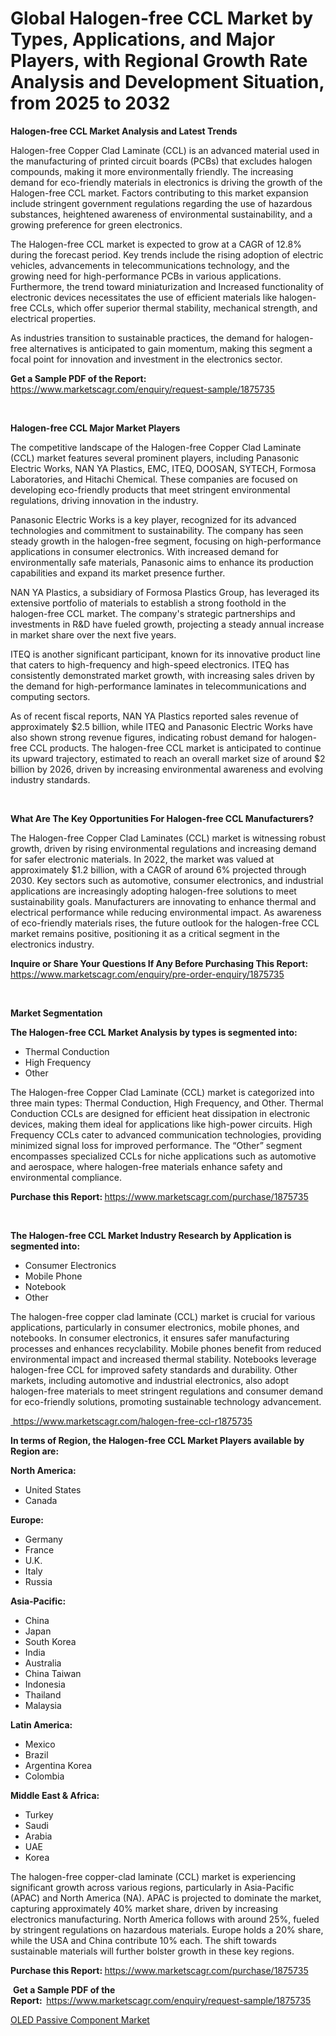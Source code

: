 <p><h1>Global Halogen-free CCL Market by Types, Applications, and Major Players, with Regional Growth Rate Analysis and Development Situation, from 2025 to 2032</h1></p><p><strong>Halogen-free CCL Market Analysis and Latest Trends</strong></p>
<p><p>Halogen-free Copper Clad Laminate (CCL) is an advanced material used in the manufacturing of printed circuit boards (PCBs) that excludes halogen compounds, making it more environmentally friendly. The increasing demand for eco-friendly materials in electronics is driving the growth of the Halogen-free CCL market. Factors contributing to this market expansion include stringent government regulations regarding the use of hazardous substances, heightened awareness of environmental sustainability, and a growing preference for green electronics.</p><p>The Halogen-free CCL market is expected to grow at a CAGR of 12.8% during the forecast period. Key trends include the rising adoption of electric vehicles, advancements in telecommunications technology, and the growing need for high-performance PCBs in various applications. Furthermore, the trend toward miniaturization and Increased functionality of electronic devices necessitates the use of efficient materials like halogen-free CCLs, which offer superior thermal stability, mechanical strength, and electrical properties.</p><p>As industries transition to sustainable practices, the demand for halogen-free alternatives is anticipated to gain momentum, making this segment a focal point for innovation and investment in the electronics sector.</p></p>
<p><strong>Get a Sample PDF of the Report:&nbsp;</strong> <a href="https://www.marketscagr.com/enquiry/request-sample/1875735?utm_campaign=1848&utm_medium=2&utm_source=Github&utm_content=ia&utm_term=13022025&utm_id=halogen-free-ccl">https://www.marketscagr.com/enquiry/request-sample/1875735</a></p>
<p>&nbsp;</p>
<p><strong>Halogen-free CCL Major Market Players</strong></p>
<p><p>The competitive landscape of the Halogen-free Copper Clad Laminate (CCL) market features several prominent players, including Panasonic Electric Works, NAN YA Plastics, EMC, ITEQ, DOOSAN, SYTECH, Formosa Laboratories, and Hitachi Chemical. These companies are focused on developing eco-friendly products that meet stringent environmental regulations, driving innovation in the industry.</p><p>Panasonic Electric Works is a key player, recognized for its advanced technologies and commitment to sustainability. The company has seen steady growth in the halogen-free segment, focusing on high-performance applications in consumer electronics. With increased demand for environmentally safe materials, Panasonic aims to enhance its production capabilities and expand its market presence further.</p><p>NAN YA Plastics, a subsidiary of Formosa Plastics Group, has leveraged its extensive portfolio of materials to establish a strong foothold in the halogen-free CCL market. The company's strategic partnerships and investments in R&D have fueled growth, projecting a steady annual increase in market share over the next five years.</p><p>ITEQ is another significant participant, known for its innovative product line that caters to high-frequency and high-speed electronics. ITEQ has consistently demonstrated market growth, with increasing sales driven by the demand for high-performance laminates in telecommunications and computing sectors.</p><p>As of recent fiscal reports, NAN YA Plastics reported sales revenue of approximately $2.5 billion, while ITEQ and Panasonic Electric Works have also shown strong revenue figures, indicating robust demand for halogen-free CCL products. The halogen-free CCL market is anticipated to continue its upward trajectory, estimated to reach an overall market size of around $2 billion by 2026, driven by increasing environmental awareness and evolving industry standards.</p></p>
<p>&nbsp;</p>
<p><strong>What Are The Key Opportunities For Halogen-free CCL Manufacturers?</strong></p>
<p><p>The Halogen-free Copper Clad Laminates (CCL) market is witnessing robust growth, driven by rising environmental regulations and increasing demand for safer electronic materials. In 2022, the market was valued at approximately $1.2 billion, with a CAGR of around 6% projected through 2030. Key sectors such as automotive, consumer electronics, and industrial applications are increasingly adopting halogen-free solutions to meet sustainability goals. Manufacturers are innovating to enhance thermal and electrical performance while reducing environmental impact. As awareness of eco-friendly materials rises, the future outlook for the halogen-free CCL market remains positive, positioning it as a critical segment in the electronics industry.</p></p>
<p><strong>Inquire or Share Your Questions If Any Before Purchasing This Report:</strong> <a href="https://www.marketscagr.com/enquiry/pre-order-enquiry/1875735?utm_campaign=1848&utm_medium=2&utm_source=Github&utm_content=ia&utm_term=13022025&utm_id=halogen-free-ccl">https://www.marketscagr.com/enquiry/pre-order-enquiry/1875735</a></p>
<p>&nbsp;</p>
<p><strong>Market Segmentation</strong></p>
<p><strong>The Halogen-free CCL Market Analysis by types is segmented into:</strong></p>
<p><ul><li>Thermal Conduction</li><li>High Frequency</li><li>Other</li></ul></p>
<p><p>The Halogen-free Copper Clad Laminate (CCL) market is categorized into three main types: Thermal Conduction, High Frequency, and Other. Thermal Conduction CCLs are designed for efficient heat dissipation in electronic devices, making them ideal for applications like high-power circuits. High Frequency CCLs cater to advanced communication technologies, providing minimized signal loss for improved performance. The “Other” segment encompasses specialized CCLs for niche applications such as automotive and aerospace, where halogen-free materials enhance safety and environmental compliance.</p></p>
<p><strong>Purchase this Report:&nbsp;</strong><a href="https://www.marketscagr.com/purchase/1875735?utm_campaign=1848&utm_medium=2&utm_source=Github&utm_content=ia&utm_term=13022025&utm_id=halogen-free-ccl">https://www.marketscagr.com/purchase/1875735</a></p>
<p>&nbsp;</p>
<p><strong>The Halogen-free CCL Market Industry Research by Application is segmented into:</strong></p>
<p><ul><li>Consumer Electronics</li><li>Mobile Phone</li><li>Notebook</li><li>Other</li></ul></p>
<p><p>The halogen-free copper clad laminate (CCL) market is crucial for various applications, particularly in consumer electronics, mobile phones, and notebooks. In consumer electronics, it ensures safer manufacturing processes and enhances recyclability. Mobile phones benefit from reduced environmental impact and increased thermal stability. Notebooks leverage halogen-free CCL for improved safety standards and durability. Other markets, including automotive and industrial electronics, also adopt halogen-free materials to meet stringent regulations and consumer demand for eco-friendly solutions, promoting sustainable technology advancement.</p></p>
<p><a href="https://www.marketscagr.com/halogen-free-ccl-r1875735?utm_campaign=1848&utm_medium=2&utm_source=Github&utm_content=ia&utm_term=13022025&utm_id=halogen-free-ccl">&nbsp;https://www.marketscagr.com/halogen-free-ccl-r1875735</a></p>
<p><strong>In terms of Region, the Halogen-free CCL Market Players available by Region are:</strong></p>
<p>
    <p> <strong> North America: </strong>
        <ul>
            <li>United States</li>
            <li>Canada</li>
        </ul>
        </p> 
    <p> <strong> Europe: </strong>
        <ul>
            <li>Germany</li>
            <li>France</li>
            <li>U.K.</li>
            <li>Italy</li>
            <li>Russia</li>
        </ul>
        </p> 
    <p> <strong> Asia-Pacific: </strong>
        <ul>
            <li>China</li>
            <li>Japan</li>
            <li>South Korea</li>
            <li>India</li>
            <li>Australia</li>
            <li>China Taiwan</li>
            <li>Indonesia</li>
            <li>Thailand</li>
            <li>Malaysia</li>
        </ul>
        </p> 
    <p> <strong> Latin America: </strong>
        <ul>
            <li>Mexico</li>
            <li>Brazil</li>
            <li>Argentina Korea</li>
            <li>Colombia</li>
        </ul>
        </p> 
    <p> <strong> Middle East & Africa: </strong>
        <ul>
            <li>Turkey</li>
            <li>Saudi</li>
            <li>Arabia</li>
            <li>UAE</li>
            <li>Korea</li>
        </ul>
    </p>
    </p>
<p><p>The halogen-free copper-clad laminate (CCL) market is experiencing significant growth across various regions, particularly in Asia-Pacific (APAC) and North America (NA). APAC is projected to dominate the market, capturing approximately 40% market share, driven by increasing electronics manufacturing. North America follows with around 25%, fueled by stringent regulations on hazardous materials. Europe holds a 20% share, while the USA and China contribute 10% each. The shift towards sustainable materials will further bolster growth in these key regions.</p></p>
<p><strong>Purchase this Report: </strong><a href="https://www.marketscagr.com/purchase/1875735?utm_campaign=1848&utm_medium=2&utm_source=Github&utm_content=ia&utm_term=13022025&utm_id=halogen-free-ccl">https://www.marketscagr.com/purchase/1875735</a></p>
<p>&nbsp;<strong>Get a Sample PDF of the Report:&nbsp;&nbsp;</strong><a href="https://www.marketscagr.com/enquiry/request-sample/1875735?utm_campaign=1848&utm_medium=2&utm_source=Github&utm_content=ia&utm_term=13022025&utm_id=halogen-free-ccl">https://www.marketscagr.com/enquiry/request-sample/1875735</a></p>
<p><strong></strong></p>
<p><p><a href="https://github.com/marloy8/Market-Research-Report-List-7/blob/main/oled-passive-component-market.md?utm_campaign=1848&utm_medium=2&utm_source=Github&utm_content=ia&utm_term=13022025&utm_id=halogen-free-ccl">OLED Passive Component Market</a></p></p>
